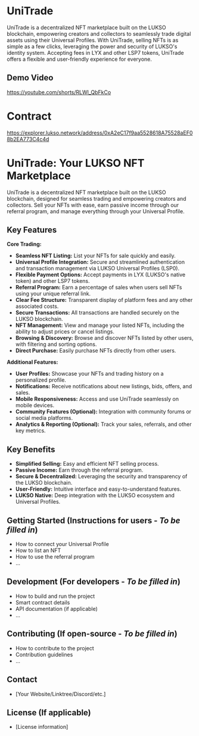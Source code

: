 # UniTrade

UniTrade is a decentralized NFT marketplace built on the LUKSO blockchain, empowering creators and collectors to seamlessly trade digital assets using their Universal Profiles.  With UniTrade, selling NFTs is as simple as a few clicks, leveraging the power and security of LUKSO's identity system.  Accepting fees in LYX and other LSP7 tokens, UniTrade offers a flexible and user-friendly experience for everyone.

## Demo Video
https://youtube.com/shorts/RLWl_QbFkCo 

# Contract
https://explorer.lukso.network/address/0xA2eC17f9aa5528618A75528aEF08b2EA773C4c4d


# UniTrade: Your LUKSO NFT Marketplace

UniTrade is a decentralized NFT marketplace built on the LUKSO blockchain, designed for seamless trading and empowering creators and collectors.  Sell your NFTs with ease, earn passive income through our referral program, and manage everything through your Universal Profile.

## Key Features

**Core Trading:**

* **Seamless NFT Listing:** List your NFTs for sale quickly and easily.
* **Universal Profile Integration:** Secure and streamlined authentication and transaction management via LUKSO Universal Profiles (LSP0).
* **Flexible Payment Options:** Accept payments in LYX (LUKSO's native token) and other LSP7 tokens.
* **Referral Program:** Earn a percentage of sales when users sell NFTs using your unique referral link.
* **Clear Fee Structure:** Transparent display of platform fees and any other associated costs.
* **Secure Transactions:** All transactions are handled securely on the LUKSO blockchain.
* **NFT Management:** View and manage your listed NFTs, including the ability to adjust prices or cancel listings.
* **Browsing & Discovery:** Browse and discover NFTs listed by other users, with filtering and sorting options.
* **Direct Purchase:** Easily purchase NFTs directly from other users.

**Additional Features:**

* **User Profiles:** Showcase your NFTs and trading history on a personalized profile.
* **Notifications:** Receive notifications about new listings, bids, offers, and sales.
* **Mobile Responsiveness:** Access and use UniTrade seamlessly on mobile devices.
* **Community Features (Optional):** Integration with community forums or social media platforms.
* **Analytics & Reporting (Optional):** Track your sales, referrals, and other key metrics.

## Key Benefits

* **Simplified Selling:** Easy and efficient NFT selling process.
* **Passive Income:** Earn through the referral program.
* **Secure & Decentralized:** Leveraging the security and transparency of the LUKSO blockchain.
* **User-Friendly:** Intuitive interface and easy-to-understand features.
* **LUKSO Native:** Deep integration with the LUKSO ecosystem and Universal Profiles.

## Getting Started (Instructions for users -  *To be filled in*)

* How to connect your Universal Profile
* How to list an NFT
* How to use the referral program
* ...

## Development (For developers - *To be filled in*)

* How to build and run the project
* Smart contract details
* API documentation (if applicable)
* ...

## Contributing (If open-source - *To be filled in*)

* How to contribute to the project
* Contribution guidelines
* ...

## Contact

* [Your Website/Linktree/Discord/etc.]

## License (If applicable)

* [License information]